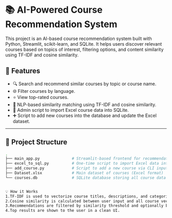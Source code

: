 # 📚 AI-Powered Course Recommendation System

This project is an AI-based course recommendation system built with Python, Streamlit, scikit-learn, and SQLite. It helps users discover relevant courses based on topics of interest, filtering options, and content similarity using TF-IDF and cosine similarity.

## 🚀 Features

- 🔍 Search and recommend similar courses by topic or course name.
- 🌐 Filter courses by language.
- ⭐ View top-rated courses.
- 🧠 NLP-based similarity matching using TF-IDF and cosine similarity.
- 🧾 Admin script to import Excel course data into SQLite.
- ➕ Script to add new courses into the database and update the Excel dataset.

---

## 📂 Project Structure

```bash
.
├── main_app.py              # Streamlit-based frontend for recommendations
├── excel_to_sql.py          # One-time script to import Excel data into SQLite
├── add_course.py            # Script to add a new course via CLI input
├── Dataset.xlsx             # Main dataset of courses (Excel format)
└── courses.db               # SQLite database storing all course data


💡 How it Works
1.TF-IDF is used to vectorize course titles, descriptions, and categories.
2.Cosine similarity is calculated between user input and all course vectors.
3.Recommendations are filtered by similarity threshold and optionally by language.
4.Top results are shown to the user in a clean UI.
